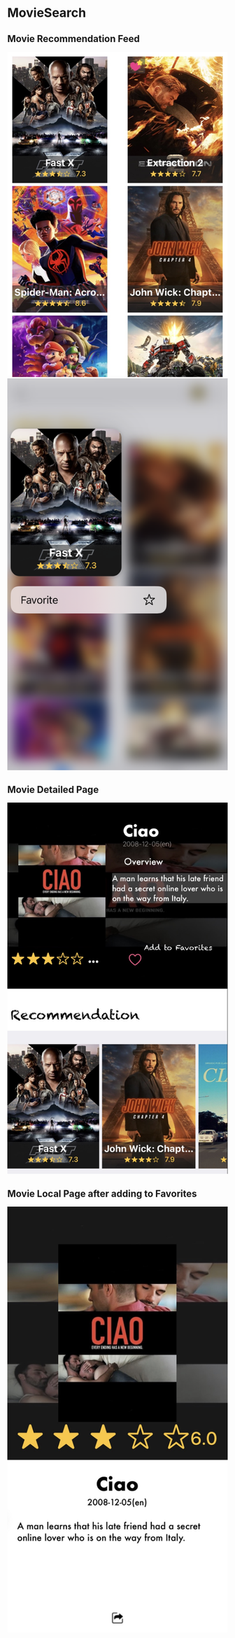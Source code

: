 # MovieSearch
## Movie Recommendation Feed
![1](14591687779798_.pic.jpg)
![2](1.png)
## Movie Detailed Page
![3](14561687779510_.pic.jpg)
## Movie Local Page after adding to Favorites
![4](14581687779644_.pic.jpg)

